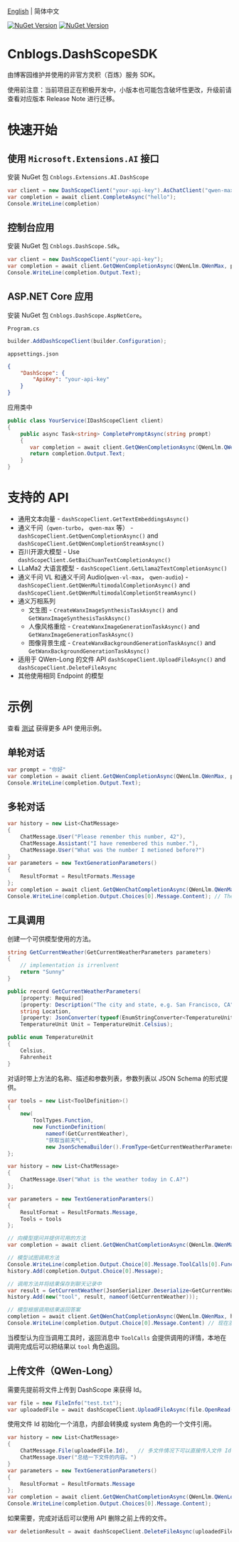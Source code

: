 ﻿[English](https://github.com/cnblogs/dashscope-sdk/blob/main/README.md) | 简体中文

[![NuGet Version](https://img.shields.io/nuget/v/Cnblogs.DashScope.Sdk?style=flat&logo=nuget&label=Cnblogs.DashScope.Sdk&link=https%3A%2F%2Fwww.nuget.org%2Fpackages%2FCnblogs.DashScope.Sdk)](https://www.nuget.org/packages/Cnblogs.DashScope.Sdk)
[![NuGet Version](https://img.shields.io/nuget/v/Cnblogs.DashScope.AspNetCore?style=flat&logo=nuget&label=Cnblogs.DashScope.AspNetCore&link=https%3A%2F%2Fwww.nuget.org%2Fpackages%2FCnblogs.DashScope.AspNetCore)](https://www.nuget.org/packages/Cnblogs.DashScope.AspNetCore)

# Cnblogs.DashScopeSDK

由博客园维护并使用的非官方灵积（百炼）服务 SDK。

使用前注意：当前项目正在积极开发中，小版本也可能包含破坏性更改，升级前请查看对应版本 Release Note 进行迁移。

# 快速开始

## 使用 `Microsoft.Extensions.AI` 接口

安装 NuGet 包 `Cnblogs.Extensions.AI.DashScope`

```csharp
var client = new DashScopeClient("your-api-key").AsChatClient("qwen-max");
var completion = await client.CompleteAsync("hello");
Console.WriteLine(completion)
```

## 控制台应用

安装 NuGet 包 `Cnblogs.DashScope.Sdk`。

```csharp
var client = new DashScopeClient("your-api-key");
var completion = await client.GetQWenCompletionAsync(QWenLlm.QWenMax, prompt);
Console.WriteLine(completion.Output.Text);
```

## ASP.NET Core 应用

安装 NuGet 包 `Cnblogs.DashScope.AspNetCore`。

`Program.cs`
```csharp
builder.AddDashScopeClient(builder.Configuration);
```

`appsettings.json`
```json
{
    "DashScope": {
        "ApiKey": "your-api-key"
    }
}
```

应用类中
```csharp
public class YourService(IDashScopeClient client)
{
    public async Task<string> CompletePromptAsync(string prompt)
    {
       var completion = await client.GetQWenCompletionAsync(QWenLlm.QWenMax, prompt);
       return completion.Output.Text;
    }
}
```

# 支持的 API

- 通用文本向量 - `dashScopeClient.GetTextEmbeddingsAsync()`
- 通义千问（`qwen-turbo`， `qwen-max` 等） - `dashScopeClient.GetQwenCompletionAsync()` and `dashScopeClient.GetQWenCompletionStreamAsync()`
- 百川开源大模型 - Use `dashScopeClient.GetBaiChuanTextCompletionAsync()`
- LLaMa2 大语言模型 - `dashScopeClient.GetLlama2TextCompletionAsync()`
- 通义千问 VL 和通义千问 Audio(`qwen-vl-max`， `qwen-audio`) - `dashScopeClient.GetQWenMultimodalCompletionAsync()` and `dashScopeClient.GetQWenMultimodalCompletionStreamAsync()`
- 通义万相系列
    - 文生图 - `CreateWanxImageSynthesisTaskAsync()` and `GetWanxImageSynthesisTaskAsync()`
    - 人像风格重绘 - `CreateWanxImageGenerationTaskAsync()` and `GetWanxImageGenerationTaskAsync()`
    - 图像背景生成 - `CreateWanxBackgroundGenerationTaskAsync()` and `GetWanxBackgroundGenerationTaskAsync()`
- 适用于 QWen-Long 的文件 API `dashScopeClient.UploadFileAsync()` and `dashScopeClient.DeleteFileAsync`
- 其他使用相同 Endpoint 的模型

# 示例

查看 [测试](./test) 获得更多 API 使用示例。

## 单轮对话

```csharp
var prompt = "你好"
var completion = await client.GetQWenCompletionAsync(QWenLlm.QWenMax, prompt);
Console.WriteLine(completion.Output.Text);
```

## 多轮对话

```csharp
var history = new List<ChatMessage>
{
    ChatMessage.User("Please remember this number, 42"),
    ChatMessage.Assistant("I have remembered this number."),
    ChatMessage.User("What was the number I metioned before?")
}
var parameters = new TextGenerationParameters()
{
    ResultFormat = ResultFormats.Message
};
var completion = await client.GetQWenChatCompletionAsync(QWenLlm.QWenMax, history, parameters);
Console.WriteLine(completion.Output.Choices[0].Message.Content); // The number is 42
```

## 工具调用

创建一个可供模型使用的方法。

```csharp
string GetCurrentWeather(GetCurrentWeatherParameters parameters)
{
    // implementation is irrenlvent
    return "Sunny"
}

public record GetCurrentWeatherParameters(
    [property: Required]
    [property: Description("The city and state, e.g. San Francisco, CA")]
    string Location,
    [property: JsonConverter(typeof(EnumStringConverter<TemperatureUnit>))]
    TemperatureUnit Unit = TemperatureUnit.Celsius);

public enum TemperatureUnit
{
    Celsius,
    Fahrenheit
}
```

对话时带上方法的名称、描述和参数列表，参数列表以 JSON Schema 的形式提供。

```csharp
var tools = new List<ToolDefinition>()
{
    new(
        ToolTypes.Function,
        new FunctionDefinition(
            nameof(GetCurrentWeather),
            "获取当前天气",
            new JsonSchemaBuilder().FromType<GetCurrentWeatherParameters>().Build()))
};

var history = new List<ChatMessage>
{
    ChatMessage.User("What is the weather today in C.A?")
};

var parameters = new TextGenerationParamters()
{
    ResultFormat = ResultFormats.Message,
    Tools = tools
};

// 向模型提问并提供可用的方法
var completion = await client.GetQWenChatCompletionAsync(QWenLlm.QWenMax, history, parameters);

// 模型试图调用方法
Console.WriteLine(completion.Output.Choice[0].Message.ToolCalls[0].Function.Name); // GetCurrentWeather
history.Add(completion.Output.Choice[0].Message);

// 调用方法并将结果保存到聊天记录中
var result = GetCurrentWeather(JsonSerializer.Deserialize<GetCurrentWeatherParameters>(completion.Output.Choice[0].Message.ToolCalls[0].Function.Arguments));
history.Add(new("tool", result, nameof(GetCurrentWeather)));

// 模型根据调用结果返回答案
completion = await client.GetQWenChatCompletionAsync(QWenLlm.QWenMax, history, parameters);
Console.WriteLine(completion.Output.Choice[0].Message.Content) // 现在浙江省杭州市的天气是大部多云，气温为 18 摄氏度。
```

当模型认为应当调用工具时，返回消息中 `ToolCalls` 会提供调用的详情，本地在调用完成后可以把结果以 `tool` 角色返回。

## 上传文件（QWen-Long）

需要先提前将文件上传到 DashScope 来获得 Id。

```csharp
var file = new FileInfo("test.txt");
var uploadedFile = await dashScopeClient.UploadFileAsync(file.OpenRead(), file.Name);
```

使用文件 Id 初始化一个消息，内部会转换成 system 角色的一个文件引用。

```csharp
var history = new List<ChatMessage>
{
    ChatMessage.File(uploadedFile.Id),   // 多文件情况下可以直接传入文件 Id 数组, 例如：[file1.Id, file2.Id]
    ChatMessage.User("总结一下文件的内容。")
}
var parameters = new TextGenerationParameters()
{
    ResultFormat = ResultFormats.Message
};
var completion = await client.GetQWenChatCompletionAsync(QWenLlm.QWenLong, history, parameters);
Console.WriteLine(completion.Output.Choices[0].Message.Content);
```

如果需要，完成对话后可以使用 API 删除之前上传的文件。

```csharp
var deletionResult = await dashScopeClient.DeleteFileAsync(uploadedFile.Id);
```
